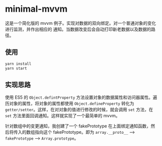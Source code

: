 # minimal-mvvm

这是一个简化版的 mvvm 例子。实现对数据的双向绑定。对一个普通对象的变化进行监测，并作出相应的    通知。当数据改变后会自动打印新老数据以及数据的路径。

## 使用

```sh
yarn install
yarn start
```

## 实现思路

使用 ES5 的 `Object.defintProperty` 方法设置对象的数据属性和访问器属性。遍历对象的属性，将对象的属性都使用 `Object.defineProperty` 转化为 `getter/setter`。这样，在对对象的值进行修改的时候，就会调用 `set` 方法，在 `set` 方法里面回调通知。这样就实现了一个最简单的 mvvm。

针对数组中的变更通知，我创建了一个 fakePrototype 在上面绑定通知函数，然后将传入的数组指向这个 fakePrototype。即为 `array.__proto__` --> `fakePrototype` --> `Array.prototype`。
